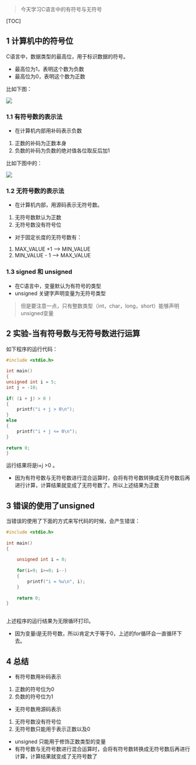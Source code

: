 > 今天学习C语言中的有符号与无符号

 

<!-- GFM-TOC -->

[TOC]

<!-- GFM-TOC -->

## 1  计算机中的符号位

 

C语言中，数据类型的最高位，用于标识数据的符号。

- 最高位为1，表明这个数为负数
- 最高位为0，表明这个数为正数

 

比如下图：

![](http://m.qpic.cn/psb?/V12UXsXm3z1Xes/DoXET3RCkmBBwZ0lzvXhXkp6sEln*EUK*fKwoBSZCtg!/b/dLkAAAAAAAAA&bo=3wHrAAAAAAADBxc!&rf=viewer_4)

 

### 1.1 有符号数的表示法

 

- 在计算机内部用补码表示负数

1. 正数的补码为正数本身
2. 负数的补码为负数的绝对值各位取反后加1

 

比如下图中的：

![](http://m.qpic.cn/psb?/V12UXsXm3z1Xes/6D55wvw7ojznif4wUe6VKEmCBjMHT8XkTs7GZeCyTnE!/b/dFIBAAAAAAAA&bo=9ALuAAAAAAADFyo!&rf=viewer_4)


### 1.2 无符号数的表示法

 

- 在计算机内部，用源码表示无符号数。

1. 无符号数默认为正数
2. 无符号数没有符号位

 

- 对于固定长度的无符号数有：

1. MAX_VALUE +1  --> MIN_VALUE
2. MIN_VALUE - 1 --> MAX_VALUE

 

### 1.3 signed 和 unsigned

 

- 在C语言中，变量默认为有符号的类型
- unsigned 关键字声明变量为无符号类型

> 但是要注意一点，只有整数类型（int，char，long，short）能够声明unsigned变量

 

 

## 2 实验-当有符号数与无符号数进行运算

 

如下程序的运行代码：


```c
#include <stdio.h>
 
int main()
{
unsigned int i = 5;
int j = -10;
 
if( (i + j) > 0 )
{
    printf("i + j > 0\n");
}
else
{
    printf("i + j <= 0\n");
}
 
return 0;
}
```

运行结果将是i+j >0 。

 

- 因为有符号数与无符号数进行混合运算时，会将有符号数转换成无符号数后再进行计算，计算结果就变成了无符号数了。所以上述结果为正数

 

## 3 错误的使用了unsigned

 

当错误的使用了下面的方式来写代码的时候，会产生错误：

 

```c
#include <stdio.h>
 
int main()
{
 
    unsigned int i = 0;
 
    for(i=9; i>=0; i--)
    {
        printf("i = %u\n", i);
    }
 
    return 0;
}
 
```

 

上述程序的运行结果为无限循环打印。

 

- 因为变量i是无符号数，所以i肯定大于等于0，上述的for循环会一直循环下去。

 

## 4 总结

 

- 有符号数用补码表示

1. 正数的符号位为0
2. 负数的符号位为1

- 无符号数用源码表示

1. 无符号数没有符号位
2. 无符号数只能用于表示正数以及0

- unsigned 只能用于修饰正数类型的变量
- 有符号数与无符号数进行混合运算时，会将有符号数转换成无符号数后再进行计算，计算结果就变成了无符号数了
